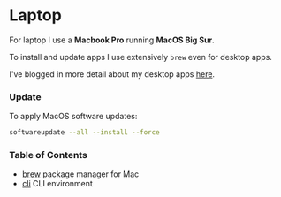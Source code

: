 # Laptop

For laptop I use a **Macbook Pro** running **MacOS Big Sur**.

To install and update apps I use extensively `brew` even for desktop apps.

I've blogged in more detail about my desktop apps [here](https://www.codingholygrail.com/awesome-cli-tools-2020).

### Update

To apply MacOS software updates:

```sh
softwareupdate --all --install --force
```

### Table of Contents

* [brew](./brew/README.md) package manager for Mac
* [cli](./cli/README.md) CLI environment
